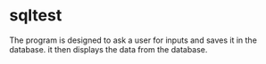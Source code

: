 # sqltest
The program is designed to ask a user for inputs and saves it in the database.
it then displays  the data from the database.

